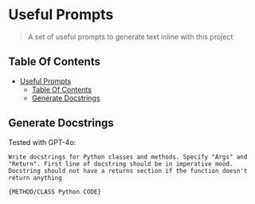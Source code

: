 # Useful Prompts

> A set of useful prompts to generate text inline with this project

## Table Of Contents

- [Useful Prompts](#useful-prompts)
  - [Table Of Contents](#table-of-contents)
  - [Generate Docstrings](#generate-docstrings)

## Generate Docstrings

Tested with GPT-4o:

```Prompt
Write docstrings for Python classes and methods. Specify "Args" and "Return". First line of docstring should be in imperative mood. Docstring should not have a returns section if the function doesn't return anything

{METHOD/CLASS Python CODE}
```
